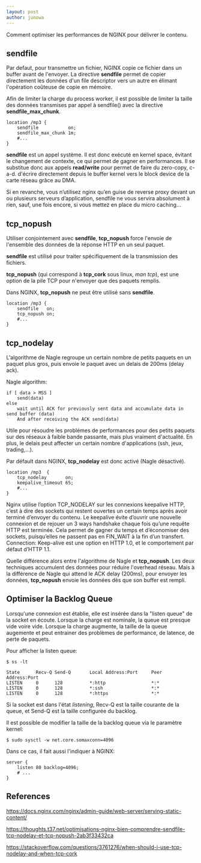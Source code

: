 ```yaml
---
layout: post
author: junowa
---
```


Comment optimiser les performances de NGINX pour délivrer le contenu.

## sendfile

Par defaut, pour transmettre un fichier, NGINX copie ce fichier dans un buffer avant de l'envoyer. La directive **sendfile** permet de copier directement les données d'un file descriptor vers un autre en élimant l'opération coûteuse de copie en mémoire.

Afin de limiter la charge du process worker, il est possible de limiter la taille des données transmises par appel à sendfile() avec la directive **sendfile_max_chunk**.
 
```
location /mp3 {
    sendfile           on;
    sendfile_max_chunk 1m;
    #...
}
```

**sendfile** est un appel système. Il est donc exécuté en kernel space, évitant le changement de contexte, ce qui permet de gagner en performances. Il se substitue donc aux appels **read/write** pour permet de faire du zero-copy, c-a-d. d'écrire directement depuis le buffer kernel vers le block device de la carte réseau grâce au DMA.

Si en revanche, vous n’utilisez nginx qu’en guise de reverse proxy devant un ou plusieurs serveurs d’application, sendfile ne vous servira absolument à rien, sauf, une fois encore, si vous mettez en place du micro caching...

## tcp_nopush

Utiliser conjointement avec **sendfile**, **tcp_nopush** force l'envoie de l'ensemble des données de la réponse HTTP en un seul paquet.

**sendfile** est utilisé pour traiter spécifiquement de la transmission des fichiers.

**tcp_nopush** (qui correspond à **tcp_cork** sous linux, _man tcp_), est une option de la pile TCP pour n'envoyer que des paquets remplis.

Dans NGINX, **tcp_nopush**  ne peut être utilisé sans **sendfile**.

```
location /mp3 {
    sendfile   on;
    tcp_nopush on;
    #...
}
```

## tcp_nodelay

L'algorithme de Nagle regroupe un certain nombre de petits paquets en un paquet plus gros, puis envoie le paquet avec un delais de 200ms (delay ack).

Nagle algorithm:
```
if [ data > MSS ]
    send(data)
else
    wait until ACK for previously sent data and accumulate data in send buffer (data)
    And after receiving the ACK send(data)
```

Utile pour résoudre les problémes de performances pour des petits paquets sur des réseaux à faible bande passante, mais plus vraiment d'actualité. En plus, le delais peut affecter un certain nombre d'applications (ssh, jeux, trading,...).

Par défault dans NGINX, **tcp_nodelay** est donc activé (Nagle désactivé).

```
location /mp3  {
    tcp_nodelay       on;
    keepalive_timeout 65;
    #...
}
```

Nginx utilise l’option TCP_NODELAY sur les connexions keepalive HTTP, c’est à dire des sockets qui restent ouvertes un certain temps après avoir terminé d’envoyer du contenu. Le keepalive évite d’ouvrir une nouvelle connexion et de rejouer un 3 ways handshake chaque fois qu’une requête HTTP est terminée. Cela permet de gagner du temps et d’économiser des sockets, puisqu’elles ne passent pas en FIN_WAIT à la fin d’un transfert. Connection: Keep-alive est une option en HTTP 1.0, et le comportement par défaut d’HTTP 1.1.

Quelle différence alors entre l'algorithme de Nagle et **tcp_nopush**. Les deux techniques accumulent des données pour réduire l'overhead réseau. Mais à la différence de Nagle qui attend le ACK delay (200ms), pour envoyer les données, **tcp_nopush** envoie les données dès que son buffer est rempli.


## Optimiser la Backlog Queue

Lorsqu'une connexion est établie, elle est insérée dans la "listen queue" de la socket en écoute. Lorsque la charge est nominale, la queue est presque vide voire vide. Lorsque la charge augmente, la taille de la queue augemente et peut entrainer des problèmes de performance, de latence, de perte de paquets.

Pour afficher la listen queue:
```
$ ss -lt
```

```
State      Recv-Q Send-Q       Local Address:Port     Peer Address:Port                                
LISTEN     0      128          *:http                 *:*                    
LISTEN     0      128          *:ssh                  *:*                    
LISTEN     0      128          *:https                *:*
```
Si la socket est dans l'état _listening_, Recv-Q est la taille courante de la queue, et Send-Q est la taille configurée du backlog.

Il est possible de modifier la taille de la backlog queue via le paramètre kernel:
```
$ sudo sysctl -w net.core.somaxconn=4096
```

Dans ce cas, il fait aussi l'indiquer à NGINX:
```
server {
    listen 80 backlog=4096;
    # ...
}
```


## References
https://docs.nginx.com/nginx/admin-guide/web-server/serving-static-content/

https://thoughts.t37.net/optimisations-nginx-bien-comprendre-sendfile-tcp-nodelay-et-tcp-nopush-2ab3f33432ca

https://stackoverflow.com/questions/3761276/when-should-i-use-tcp-nodelay-and-when-tcp-cork
